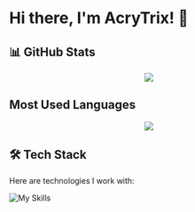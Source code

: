 # Hi there, I'm AcryTrix! 👋

## 📊 GitHub Stats

<div align="center">
  <a href="https://github.com/AcryTrix">
    <img align="center" src="https://github-readme-stats.vercel.app/api?username=AcryTrix&show_icons=true&hide_border=true&theme=radical" />
  </a>
</div>

## Most Used Languages

<div align="center">
  <a href="https://github.com/AcryTrix">
    <img align="center" src="https://github-readme-stats.vercel.app/api/top-langs/?username=AcryTrix&layout=compact&hide_border=true&theme=radical" />
  </a>
</div>

## 🛠️ Tech Stack

Here are technologies I work with:

![My Skills](https://skillicons.dev/icons?i=py,rust,git,github,pycharm&theme=dark&perline=5)

